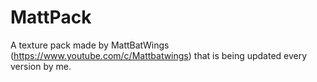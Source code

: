 # MattPack
A texture pack made by MattBatWings (https://www.youtube.com/c/Mattbatwings) that is being updated every version by me.
